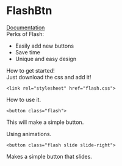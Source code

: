 # FlashBtn
<a target="_blank" href="http://dilionsmith.me/flashbuttons">Documentation</a><br>
Perks of Flash:

 * Easily add new buttons
 * Save time
 * Unique and easy design

How to get started! <br>
Just download the css and add it!
```
<link rel="stylesheet" href="flash.css">
```
How to use it.
```
<button class="flash">
```
This will make a simple button.

Using animations.

```
<button class="flash slide slide-right">
```
Makes a simple button that slides.
